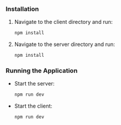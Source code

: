 
### Installation
1. Navigate to the client directory and run:
   ```bash
   npm install
   ```
2. Navigate to the server directory and run:
   ```bash
   npm install
   ```

### Running the Application
- Start the server:
  ```bash
  npm run dev
  ```
- Start the client:
  ```bash
  npm run dev
  ```

